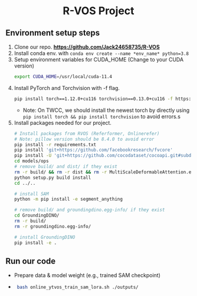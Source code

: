 
<div align="center">
<h1>
<b>
R-VOS Project 
</b>
</h1>
</div>

## Environment setup steps
1. Clone our repo. **https://github.com/Jack24658735/R-VOS**
2. Install conda env. with `conda env create --name *env_name* python=3.8`
3. Setup environment variables for CUDA_HOME (Change to your CUDA version)
    ```bash
    export CUDA_HOME=/usr/local/cuda-11.4
    ```
4. Install PyTorch and Torchvision with -f flag.
    ```bash
    pip install torch==1.12.0+cu116 torchvision==0.13.0+cu116 -f https://download.pytorch.org/whl/torch_stable.html
    ```
    * Note: On TWCC, we should install the newest torch by directly using `pip install torch && pip install torchvision` to avoid errors.s
5. Install packages needed for our project.
    ``` bash
    # Install packages from RVOS (Referformer, Onlinerefer)
    # Note: pillow version should be 8.4.0 to avoid error
    pip install -r requirements.txt
    pip install 'git+https://github.com/facebookresearch/fvcore' 
    pip install -U 'git+https://github.com/cocodataset/cocoapi.git#subdirectory=PythonAPI'
    cd models/ops
    # remove build/ and dist/ if they exist
    rm -r build/ && rm -r dist && rm -r MultiScaleDeformableAttention.egg-info/
    python setup.py build install
    cd ../..

    # install SAM
    python -m pip install -e segment_anything
    
    # remove build/ and groundingdino.egg-info/ if they exist
    cd GroundingDINO/
    rm -r build/
    rm -r groundingdino.egg-info/

    # install GroundingDINO
    pip install -e .
    ```
## Run our code
* Prepare data & model weight (e.g., trained SAM checkpoint)
*  ```bash
    bash online_ytvos_train_sam_lora.sh ./outputs/
    ```
